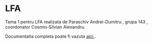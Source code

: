 # LFA
<p>Tema 1 pentru LFA realizata de Paraschiv Andrei-Dumitru , grupa 143 , coordonator Cosmin-Silvian Alexandru.</p>

<p>Documentatia completa poate fi vazuta <a href="http://www.google.ro"> aici </a> .</p>


